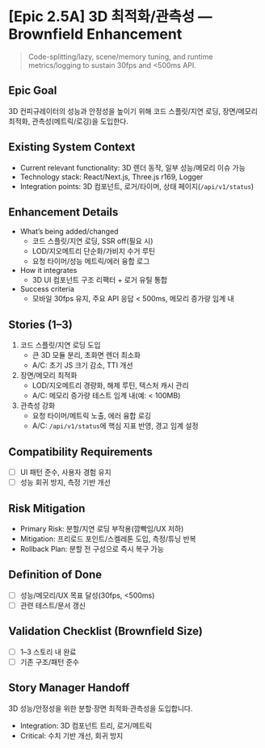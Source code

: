 # [Epic 2.5A] 3D 최적화/관측성 — Brownfield Enhancement

> Code-splitting/lazy, scene/memory tuning, and runtime metrics/logging to sustain 30fps and <500ms API.

## Epic Goal

3D 컨피규레이터의 성능과 안정성을 높이기 위해 코드 스플릿/지연 로딩, 장면/메모리 최적화, 관측성(메트릭/로깅)을 도입한다.

## Existing System Context

- Current relevant functionality: 3D 렌더 동작, 일부 성능/메모리 이슈 가능
- Technology stack: React/Next.js, Three.js r169, Logger
- Integration points: 3D 컴포넌트, 로거/타이머, 상태 페이지(`/api/v1/status`)

## Enhancement Details

- What’s being added/changed
  - 코드 스플릿/지연 로딩, SSR off(필요 시)
  - LOD/지오메트리 단순화/가비지 수거 루틴
  - 요청 타이머/성능 메트릭/에러 융합 로그
- How it integrates
  - 3D UI 컴포넌트 구조 리팩터 + 로거 유틸 통합
- Success criteria
  - 모바일 30fps 유지, 주요 API 응답 < 500ms, 메모리 증가량 임계 내

## Stories (1–3)

1. 코드 스플릿/지연 로딩 도입
   - 큰 3D 모듈 분리, 초화면 렌더 최소화
   - A/C: 초기 JS 크기 감소, TTI 개선
2. 장면/메모리 최적화
   - LOD/지오메트리 경량화, 해제 루틴, 텍스처 캐시 관리
   - A/C: 메모리 증가량 테스트 임계 내(예: < 100MB)
3. 관측성 강화
   - 요청 타이머/메트릭 노출, 에러 융합 로깅
   - A/C: `/api/v1/status`에 핵심 지표 반영, 경고 임계 설정

## Compatibility Requirements

- [ ] UI 패턴 준수, 사용자 경험 유지
- [ ] 성능 회귀 방지, 측정 기반 개선

## Risk Mitigation

- Primary Risk: 분할/지연 로딩 부작용(깜빡임/UX 저하)
- Mitigation: 프리로드 포인트/스켈레톤 도입, 측정/튜닝 반복
- Rollback Plan: 분할 전 구성으로 즉시 복구 가능

## Definition of Done

- [ ] 성능/메모리/UX 목표 달성(30fps, <500ms)
- [ ] 관련 테스트/문서 갱신

## Validation Checklist (Brownfield Size)

- [ ] 1–3 스토리 내 완료
- [ ] 기존 구조/패턴 준수

## Story Manager Handoff

3D 성능/안정성을 위한 분할·장면 최적화·관측성을 도입합니다.

- Integration: 3D 컴포넌트 트리, 로거/메트릭
- Critical: 수치 기반 개선, 회귀 방지
